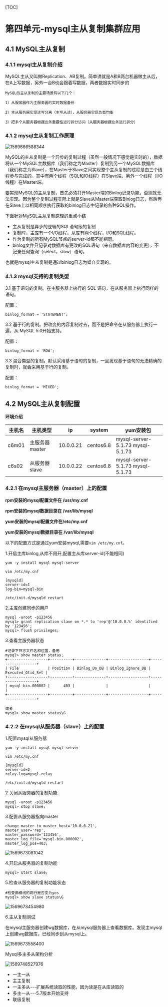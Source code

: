 [TOC]







# 第四单元-mysql主从复制集群应用

## 4.1 MySQL主从复制

###  4.1.1 mysql主从复制介绍

MySQL主从又叫做Replication、AB复制。简单讲就是A和B两台机器做主从后，在A上写数据，另外一台B也会跟着写数据，两者数据实时同步的

    MySQL的主从复制的主要场景有以下几个：
    
    1）从服务器作为主服务器的实时数据备份
    
    2）主从服务器实现读写分离（主写从读），从服务器实现负载均衡
    
    3）把多个从服务器根据业务重要性进行拆分访问（从服务器根据业务进行拆分）


###  4.1.2 mysql主从复制工作原理

![1569666588344](assets/1569666588344.png)

MySQL的主从复制是一个异步的复制过程（虽然一般情况下感觉是实时的），数据将从一个MySQL主数据库（我们称之为Master）复制到另一个MySQL数据库（我们称之为Slave），在Master于Slave之间实现整个主从复制的过程是由三个线程参与完成的。其中有两个线程（SQL和IO线程）在Slave端，另外一个线程（I/O线程）在Master端。

要实现MySQL的主从复制，首先必须打开Master端的Binlog记录功能，否则就无法实现。因为整个复制过程实际上就是Slave从Master端获取BInlog日志，然后再在Slave上以相同顺序执行获取的binlog日志中记录的各种SQL操作。



下面针对MySQL主从复制原理的重点小结

- 主从复制是异步的逻辑的SQL语句级的复制
- 复制时，主库有一个I/O线程，从库有两个线程，I/O和SQL线程。
- 作为复制的所有MySQL节点的server-id都不能相同。
- binlog文件只记录对数据库有更改的SQL语句（来自数据库内容的变更），不记录任何查询（select，slow）语句。

也就是mysql主从复制是通过binlog日志为媒介实现的。



### 4.1.3 mysql支持的复制类型

3.1 基于语句的复制。在主服务器上执行的 SQL 语句，在从服务器上执行同样的语句。

配置：

```
binlog_format = 'STATEMENT';
```

3.2 基于行的复制。把改变的内容复制过去，而不是把命令在从服务器上执行一遍，从 MySQL 5.0开始支持。

配置： 

```
binlog_format = 'ROW';
```

3.3 混合类型的复制。默认采用基于语句的复制，一旦发现基于语句的无法精确的复制时，就会采用基于行的复制。

配置： 

```
binlog_format = 'MIXED';
```





## 4.2 MySQL主从复制配置

**环境介绍**

| 主机名 | 主机类型       | ip        | system    | yum安装包                                                    |
| ------ | -------------- | --------- | --------- | ------------------------------------------------------------ |
| c6m01  | 主服务器master | 10.0.0.21 | centos6.8 | mysql-server-5.1.73                                                              mysql-5.1.73 |
| c6s02  | 从服务器slave  | 10.0.0.22 | centos6.8 | mysql-server-5.1.73                                                              mysql-5.1.73 |



###  4.2.1 在mysql主服务器（master）上的配置

**rpm安装的mysql配置文件在 /usr/my.cnf**

**rpm安装的mysql数据目录在 /var/lib/mysql**

**yum安装的mysql配置文件在/etc/my.cnf**

**yum安装的mysql数据目录在 /var/lib/mysql**



以下的配置方式是通过yum安装mysql,需要`vim /etc/my.cnf`。

1.开启主库binlog,从库不用开,配置主从库server-id(不能相同)

```shell
yum -y install mysql mysql-server

vim /etc/my.cnf

[mysqld]
server-id=1
log-bin=mysql-bin

/etc/init.d/mysqld restart
```



2.主库创建同步的用户

```
mysql -uroot -p123456
mysql> grant replication slave on *.* to 'rep'@'10.0.0.%' identified by '123456';
mysql> flush privileges;
```



3.查看主服务器状态

```
#记录下日志文件名和位置，备用
mysql> show master status;
+------------------+----------+--------------+------------------+-------------------+
| File             | Position | Binlog_Do_DB | Binlog_Ignore_DB | Executed_Gtid_Set |
+------------------+----------+--------------+------------------+-------------------+
| mysql-bin.000002 |      403 |              |                  |                   |
+------------------+----------+--------------+------------------+-------------------+

或者
mysql> show master status\G
```



### 4.2.2 在mysql从服务器（slave）上的配置

1.配置mysql从服务器

```
yum -y install mysql mysql-server

vim /etc/my.cnf

[mysqld]
server-id=2
relay-log=mysql-relay

/etc/init.d/mysqld restart
```

2.关闭从服务器的复制功能

```
mysql -uroot -p123456
mysql> stop slave;
```

3.配置从服务器指向master

```
change master to master_host='10.0.0.21',
master_user='rep',
master_password='123456',
master_log_file='mysql-bin.000002',
master_log_pos=403;
```

![1569673081042](assets/1569673081042.png)



4.开启从服务器的复制功能

```
mysql> start slave;
```

5.检查从服务器的复制功能状态

```
#检查画横线的两行是否变为yes
mysql> show slave status\G
```

![1569673454980](assets/1569673454980.png)



6.主从复制测试

在mysql主服务器创建wg数据库，在从mysql服务器上查看数据库。发现主mysql上创建wg数据库，已经同步到从mysql上。

![1569673558400](assets/1569673558400.png)





Mysql多主多从架构分析

![1569748527976](assets/1569748527976.png)

* 一主一从
* 主主复制
* 一主多从---扩展系统读取的性能，因为读是在从库读取的
* 多主一从---5.7版本开始支持
* 联级复制